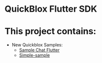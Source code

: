 # QuickBlox Flutter SDK

# This project contains:

* New Quickblox Samples:
  * [Sample Chat Flutter](https://github.com/QuickBlox/quickblox-flutter-samples/tree/development/chat_sample)
  * [Simple-sample](https://github.com/QuickBlox/quickblox-flutter-samples/tree/development/simple_sample)